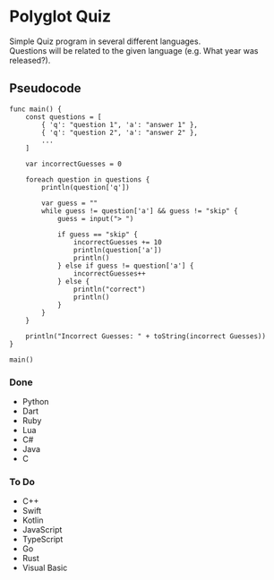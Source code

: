 # Polyglot Quiz
Simple Quiz program in several different languages.  
Questions will be related to the given language (e.g. What year was <language> released?).

## Pseudocode
```
func main() {
	const questions = [
		{ 'q': "question 1", 'a': "answer 1" },
		{ 'q': "question 2", 'a': "answer 2" },
		...
	]

	var incorrectGuesses = 0

	foreach question in questions {
		println(question['q'])

		var guess = ""
		while guess != question['a'] && guess != "skip" {
			guess = input("> ")

			if guess == "skip" {
				incorrectGuesses += 10
				println(question['a'])
				println()
			} else if guess != question['a'] {
				incorrectGuesses++
			} else {
				println("correct")
				println()
			}
		}
	}

	println("Incorrect Guesses: " + toString(incorrect Guesses))
}

main()
```

### Done
- Python
- Dart
- Ruby
- Lua
- C#
- Java
- C

### To Do
- C++
- Swift
- Kotlin
- JavaScript
- TypeScript
- Go
- Rust
- Visual Basic
